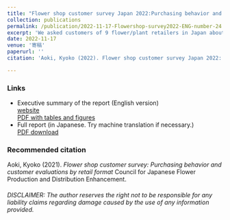 ```yaml
---
title: "Flower shop customer survey Japan 2022:Purchasing behavior and customer evaluations by retail format"  
collection: publications  
permalink: /publication/2022-11-17-Flowershop-survey2022-ENG-number-24
excerpt: 'We asked customers of 9 flower/plant retailers in Japan about their purchasing behaviors and evaluations of the shops they use. The 9 outlets surveyed include florists, supermarkets, home improvement centers, net shops and compound shops. N=1005 in total. This research was funded by the Ministry of Agriculture, Forestry and Fisheries (MAFF), Japan, and conducted by the Council for Japanese Flower Production and Distribution Enhancement. [Contents] Purchase frequency, average customer spending（ACS）, purchased items, reasons for use, level of affection (involvement) toward flowers and plants. Customer Satisfaction indices: Comprehensive customer satisfaction, need fulfilment, quality perception, cost-performance, emotional fulfilment, repeat purchase intention (customer loyalty), affinity with the shop (inner loyalty) and willingness to recommend Good points and areas to be improved of the store (free description). [Key findings] Overall, 48% of the respondents buy flowers and plants for home use, 39% for gifts and 23% for religious offering for the deceased. Supermarkets are characterized by the heavy reliance (approx.40%) on specific items for customary religious offerings. Average customer spending（ACS）per visit stands at 2,169 yen (1 USD=139 yen). The ACS at supermarkets is 868 yen. Specialty florists have the highest ratio of steady clientele who “always use the shop" (16%).'  
date: 2022-11-17
venue: '寄稿'
paperurl: ''
citation: 'Aoki, Kyoko (2022). Flower shop customer survey Japan 2022: Purchasing behavior and customer evaluations by retail format (English version). Council for Japanese Flower Production and Distribution Enhancement(MPS Japan).'  

---
```


### Links  
- Executive summary of the report (English version)  
  [website](https://gerdaresearch.github.io/posts/2022-11-17-blog-post-14/)  
  [PDF with tables and figures](https://www.researchgate.net/publication/365454085_Flower_shop_customer_survey_Japan_2022_Purchasing_behavior_and_customer_evaluations_by_retail_format_Executive_Summary_English_version)  
- Full report (in Japanese. Try machine translation if necessary.)  
  [PDF download](https://www.researchgate.net/publication/364350432_huadianliyongzhediaozha_2022nianyetaibienoliyongzhuangkuangtogukepingsi_Flower_shop_customer_survey_2022_Japan)  

### Recommended citation  
Aoki, Kyoko (2021). *Flower shop customer survey: Purchasing behavior and customer evaluations by retail format* Council for Japanese Flower Production and Distribution Enhancement.  

###### DISCLAIMER: The author reserves the right not to be responsible for any liability claims regarding damage caused by the use of any information provided.  

